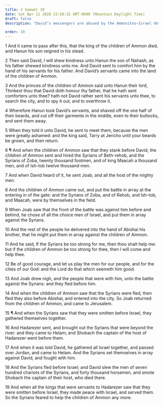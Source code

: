 ```yaml
---
title: 2 Samuel 10
date: Sat Apr 11 2020 22:50:32 GMT-0600 (Mountain Daylight Time)
draft: false
description: "David’s messengers are abused by the Ammonites—Israel defeats the Ammonites and Syrians."

order: 10
---
```

    
1 And it came to pass after this, that the king of the children of Ammon died, and Hanun his son reigned in his stead.

2 Then said David, I will shew kindness unto Hanun the son of Nahash, as his father shewed kindness unto me. And David sent to comfort him by the hand of his servants for his father. And David’s servants came into the land of the children of Ammon.

3 And the princes of the children of Ammon said unto Hanun their lord, Thinkest thou that David doth honour thy father, that he hath sent comforters unto thee? hath not David rather sent his servants unto thee, to search the city, and to spy it out, and to overthrow it.

4 Wherefore Hanun took David’s servants, and shaved off the one half of their beards, and cut off their garments in the middle, even to their buttocks, and sent them away.

5 When they told it unto David, he sent to meet them, because the men were greatly ashamed: and the king said, Tarry at Jericho until your beards be grown, and then return.

6 ¶ And when the children of Ammon saw that they stank before David, the children of Ammon sent and hired the Syrians of Beth-rehob, and the Syrians of Zoba, twenty thousand footmen, and of king Maacah a thousand men, and of Ish-tob twelve thousand men.

7 And when David heard of it, he sent Joab, and all the host of the mighty men.

8 And the children of Ammon came out, and put the battle in array at the entering in of the gate: and the Syrians of Zoba, and of Rehob, and Ish-tob, and Maacah, were by themselves in the field.

9 When Joab saw that the front of the battle was against him before and behind, he chose of all the choice men of Israel, and put them in array against the Syrians.

10 And the rest of the people he delivered into the hand of Abishai his brother, that he might put them in array against the children of Ammon.

11 And he said, If the Syrians be too strong for me, then thou shalt help me: but if the children of Ammon be too strong for thee, then I will come and help thee.

12 Be of good courage, and let us play the men for our people, and for the cities of our God: and the Lord do that which seemeth him good.

13 And Joab drew nigh, and the people that were with him, unto the battle against the Syrians: and they fled before him.

14 And when the children of Ammon saw that the Syrians were fled, then fled they also before Abishai, and entered into the city. So Joab returned from the children of Ammon, and came to Jerusalem.

15 ¶ And when the Syrians saw that they were smitten before Israel, they gathered themselves together.

16 And Hadarezer sent, and brought out the Syrians that were beyond the river: and they came to Helam; and Shobach the captain of the host of Hadarezer went before them.

17 And when it was told David, he gathered all Israel together, and passed over Jordan, and came to Helam. And the Syrians set themselves in array against David, and fought with him.

18 And the Syrians fled before Israel; and David slew the men of seven hundred chariots of the Syrians, and forty thousand horsemen, and smote Shobach the captain of their host, who died there.

19 And when all the kings that were servants to Hadarezer saw that they were smitten before Israel, they made peace with Israel, and served them. So the Syrians feared to help the children of Ammon any more.
